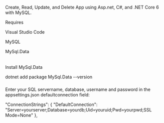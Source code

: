 Create, Read, Update, and Delete App using Asp.net, C#, and .NET Core 6 with MySQL.

Requires 

Visual Studio Code

MySQL

MySql.Data 

######

Install MySql.Data 

dotnet add package MySql.Data --version <version number here>

#####

Enter your SQL servername, database, username and password in the  appsettings.json defaultconnection field:

"ConnectionStrings": {
    "DefaultConnection": "Server=yourserver;Database=yourdb;Uid=youruid;Pwd=yourpwd;SSL Mode=None"
  },
